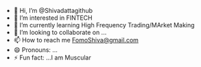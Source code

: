 - 👋 Hi, I’m @Shivadattagithub
- 👀 I’m interested in FINTECH
- 🌱 I’m currently learning High Frequency Trading/MArket Making
- 💞️ I’m looking to collaborate on ...
- 📫 How to reach me FomoShiva@gmail.com
- 😄 Pronouns: ...
- ⚡ Fun fact: ...I am Muscular

<!---
Shivadattagithub/Shivadattagithub is a ✨ special ✨ repository because its `README.md` (this file) appears on your GitHub profile.
You can click the Preview link to take a look at your changes.
--->
